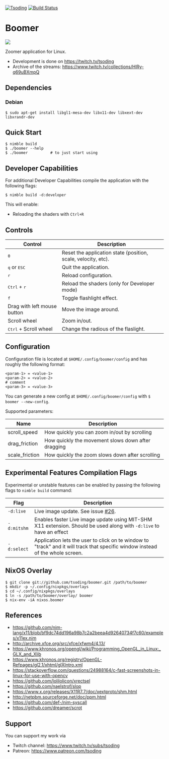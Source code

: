 [![Tsoding](https://img.shields.io/badge/twitch.tv-tsoding-purple?logo=twitch&style=for-the-badge)](https://www.twitch.tv/tsoding)
[![Build Status](https://travis-ci.org/tsoding/boomer.svg?branch=master)](https://travis-ci.org/tsoding/boomer)

# Boomer

![](./demo.gif)

Zoomer application for Linux.

- Development is done on https://twitch.tv/tsoding
- Archive of the streams: https://www.twitch.tv/collections/HlRy-q69uBXmpQ

## Dependencies

### Debian

```console
$ sudo apt-get install libgl1-mesa-dev libx11-dev libxext-dev libxrandr-dev
```

## Quick Start

```console
$ nimble build
$ ./boomer --help
$ ./boomer          # to just start using
```

## Developer Capabilities

For additional Developer Capabilities compile the application with the following flags:

```console
$ nimble build -d:developer
```

This will enable:
- Reloading the shaders with `Ctrl+R`

## Controls

| Control                        | Description                                                   |
|--------------------------------|---------------------------------------------------------------|
| <kbd>0</kbd>                   | Reset the application state (position, scale, velocity, etc). |
| <kbd>q</kbd> or <kbd>ESC</kbd> | Quit the application.                                         |
| <kbd>r</kbd>                   | Reload configuration.                                         |
| <kbd>Ctrl</kbd> + <kbd>r</kbd> | Reload the shaders (only for Developer mode)                  |
| <kbd>f</kbd>                   | Toggle flashlight effect.                                     |
| Drag with left mouse button    | Move the image around.                                        |
| Scroll wheel                   | Zoom in/out.                                                  |
| <kbd>Ctrl</kbd> + Scroll wheel | Change the radious of the flaslight.                          |

## Configuration

Configuration file is located at `$HOME/.config/boomer/config` and has roughly the following format:

```
<param-1> = <value-1>
<param-2> = <value-2>
# comment
<param-3> = <value-3>
```

You can generate a new config at `$HOME/.config/boomer/config` with `$ boomer --new-config`.

Supported parameters:

| Name           | Description                                        |
|----------------|----------------------------------------------------|
| scroll_speed   | How quickly you can zoom in/out by scrolling       |
| drag_friction  | How quickly the movement slows down after dragging |
| scale_friction | How quickly the zoom slows down after scrolling    |

## Experimental Features Compilation Flags

Experimental or unstable features can be enabled by passing the following flags to `nimble build` command:

| Flag          | Description                                                                                                                    |
|---------------|--------------------------------------------------------------------------------------------------------------------------------|
| `-d:live`     | Live image update. See issue [#26].                                                                                            |
| `-d:mitshm`   | Enables faster Live image update using MIT-SHM X11 extension. Should be used along with `-d:live` to have an effect             |
| `-d:select`   | Application lets the user to click on te window to "track" and it will track that specific window instead of the whole screen. |

## NixOS Overlay

```
$ git clone git://github.com/tsoding/boomer.git /path/to/boomer
$ mkdir -p ~/.config/nixpkgs/overlays
$ cd ~/.config/nixpkgs/overlays
$ ln -s /path/to/boomer/overlay/ boomer
$ nix-env -iA nixos.boomer
```

## References

- https://github.com/nim-lang/x11/blob/bf9dc74dd196a98b7c2a2beea4d92640734f7c60/examples/x11ex.nim
- http://archive.xfce.org/src/xfce/xfwm4/4.13/
- https://www.khronos.org/opengl/wiki/Programming_OpenGL_in_Linux:_GLX_and_Xlib
- https://www.khronos.org/registry/OpenGL-Refpages/gl2.1/xhtml/glXIntro.xml
- https://stackoverflow.com/questions/24988164/c-fast-screenshots-in-linux-for-use-with-opencv
- https://github.com/lolilolicon/xrectsel
- https://github.com/naelstrof/slop
- https://www.x.org/releases/X11R7.7/doc/xextproto/shm.html
- http://netpbm.sourceforge.net/doc/ppm.html
- https://github.com/def-/nim-syscall
- https://github.com/dreamer/scrot

## Support

You can support my work via

- Twitch channel: https://www.twitch.tv/subs/tsoding
- Patreon: https://www.patreon.com/tsoding

[#26]: https://github.com/tsoding/boomer/issues/26
